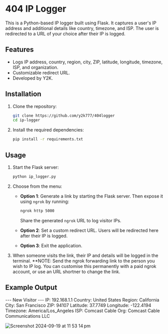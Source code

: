 # 404 IP Logger

This is a Python-based IP logger built using Flask. It captures a user's IP address and additional details like country, timezone, and ISP. The user is redirected to a URL of your choice after their IP is logged.

## Features
- Logs IP address, country, region, city, ZIP, latitude, longitude, timezone, ISP, and organization.
- Customizable redirect URL.
- Developed by Y2K.

## Installation

1. Clone the repository:
    ```bash
    git clone https://github.com/y2k777/404logger
    cd ip-logger
    ```

2. Install the required dependencies:
    ```bash
    pip install -r requirements.txt
    ```

## Usage

1. Start the Flask server:
    ```bash
    python ip_logger.py
    ```

2. Choose from the menu:
   - **Option 1**: Generate a link by starting the Flask server. Then expose it using `ngrok` by running:
     ```bash
     ngrok http 5000
     ```
     Share the generated `ngrok` URL to log visitor IPs.
   
   - **Option 2**: Set a custom redirect URL. Users will be redirected here after their IP is logged.

   - **Option 3**: Exit the application.

3. When someone visits the link, their IP and details will be logged in the terminal. 
     **NOTE: Send the ngrok forwarding link to the person you wish to IP log. You can customise this permanently with a paid ngrok account, or use an URL shortner to change the link.

## Example Output

--- New Visitor --- 
IP: 192.168.1.1 
Country: United States 
Region: California City: San Francisco 
ZIP: 94107 
Latitude: 37.7749 
Longitude: -122.4194 
Timezone: America/Los_Angeles 
ISP: Comcast Cable Org: Comcast Cable Communications LLC

![Screenshot 2024-09-19 at 11 53 14 pm](https://github.com/user-attachments/assets/d4f46da3-b679-4411-9f7d-241199120179)
